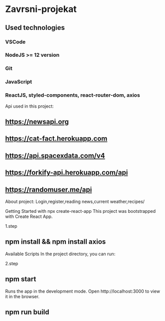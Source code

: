 # Zavrsni-projekat

## Used technologies

### VSCode
### NodeJS >= 12 version
### Git
### JavaScript
### ReactJS, styled-components, react-router-dom, axios


Api used in this project:
## https://newsapi.org
## https://cat-fact.herokuapp.com
## https://api.spacexdata.com/v4
## https://forkify-api.herokuapp.com/api
## https://randomuser.me/api

About project:
Login,register,reading news,current weather,recipes/

Getting Started with npx create-react-app
This project was bootstrapped with Create React App.

1.step
## npm install && npm install axios

Available Scripts
In the project directory, you can run:

2.step
## npm start
Runs the app in the development mode.
Open http://localhost:3000 to view it in the browser.

##  npm run build
